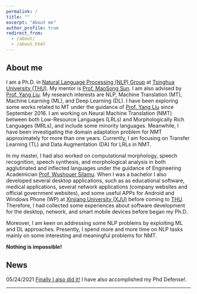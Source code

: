 ```yaml
---
permalink: /
title: ""
excerpt: "About me"
author_profile: true
redirect_from: 
  - /about/
  - /about.html
---
```


About me
------

I am a Ph.D. in [Natural Language Processing (NLP) Group](https://nlp.csai.tsinghua.edu.cn/) at [Tsinghua University (THU)](https://www.tsinghua.edu.cn/en/). My mentor is [Prof. MaoSong Sun](https://nlp.csai.tsinghua.edu.cn/staff/sms/). I am also advised by [Prof. Yang Liu](https://nlp.csai.tsinghua.edu.cn/~ly/). 
My research interests are NLP, Machine Translation (MT), Machine Learning (ML), and Deep Learning (DL). I have been exploring some works related to MT under the guidance of [Prof. Yang Liu](https://nlp.csai.tsinghua.edu.cn/~ly/) since September 2016.  I am working on Neural Machine Translation (NMT) between both Low-Resource Languages (LRLs) and Morphologically Rich Languages (MRLs), and include some minority languages.  Meanwhile, I have been investigating the domain adaptation problem for NMT approximately for more than one years.  Currently, I am focusing on Transfer Learning (TL) and Data Augmentation (DA) for LRLs in NMT.

In my master, I had also worked on computational morphology, speech recognition, speech synthesis, and morphological analysis in both agglutinated and inflected languages under the guidance of Engineering Academician [Prof. Wushouer Silamu](https://ysg.ckcest.cn/html/details/3943/index.html). When I was a bachelor I also developed several desktop applications, such as as educational software, medical applications, several network applications (company websites and official government websites), and some useful APPs for Android and Windows Phone (WP) at [Xinjiang University (XJU)](https://www.xju.edu.cn/) before coming to [THU](https://www.tsinghua.edu.cn/en/). Therefore, I had collected some experiences about software development for the desktop, network, and smart mobile devices before began my Ph.D.

Moreover, I am keen on addressing some NLP problems by exploiting ML and DL approaches.  Presently, I spend more and more time on NLP tasks mainly on some interesting and meaningful problems for NMT.

<strong>Nothing is impossible!</strong>

News
------
05/24/2021  [Finally I also did it!](https://www.linkedin.com/feed/update/urn:li:activity:6803196850481463296/) I have also accomplished my Phd Defense!. <br>

------

<div style="width: 250px; margin: auto;">
		<script type='text/javascript' id='clustrmaps' src='//cdn.clustrmaps.com/map_v2.js?cl=080808&w=a&t=tt&d=Y1UFl2nSBtyprQg6cZvmxQXBD9KWFC8yva_6uF5dm34&co=ffffff&cmo=3acc3a&cmn=ff5353&ct=808080'></script>
	
</div>
